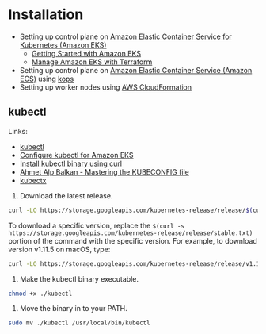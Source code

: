 # Installation

* Setting up control plane on [Amazon Elastic Container Service for Kubernetes (Amazon EKS)](https://aws.amazon.com/eks/)
  * [Getting Started with Amazon EKS](https://docs.aws.amazon.com/eks/latest/userguide/getting-started.html)
  * [Manage Amazon EKS with Terraform](https://learn.hashicorp.com/terraform/aws/eks-intro)
* Setting up control plane on [Amazon Elastic Container Service (Amazon ECS)](https://aws.amazon.com/ecs/) using [kops](https://github.com/kubernetes/kops)
* Setting up worker nodes using [AWS CloudFormation](https://aws.amazon.com/cloudformation/)

## kubectl

Links:
* [kubectl](https://kubernetes.io/docs/tasks/tools/install-kubectl/)
* [Configure kubectl for Amazon EKS](https://docs.aws.amazon.com/eks/latest/userguide/configure-kubectl.html)
* [Install kubectl binary using curl](https://kubernetes.io/docs/tasks/tools/install-kubectl/#install-kubectl-binary-using-curl)
* [Ahmet Alp Balkan - Mastering the KUBECONFIG file](https://ahmet.im/blog/mastering-kubeconfig/)
* [kubectx](https://github.com/ahmetb/kubectx#kubectx1)

1. Download the latest release.
  ```sh
  curl -LO https://storage.googleapis.com/kubernetes-release/release/$(curl -s https://storage.googleapis.com/kubernetes-release/release/stable.txt)/bin/darwin/amd64/kubectl
  ```
  To download a specific version, replace the `$(curl -s https://storage.googleapis.com/kubernetes-release/release/stable.txt)` portion of the command with the specific version.
  For example, to download version v1.11.5 on macOS, type:
  ```sh
  curl -LO https://storage.googleapis.com/kubernetes-release/release/v1.11.5/bin/darwin/amd64/kubectl
  ```
1. Make the kubectl binary executable.
  ```sh
  chmod +x ./kubectl
  ```
1. Move the binary in to your PATH.
  ```sh
  sudo mv ./kubectl /usr/local/bin/kubectl
  ```